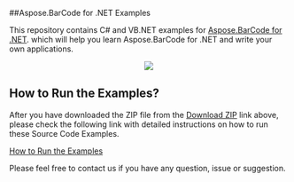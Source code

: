 ##Aspose.BarCode for .NET Examples

This repository contains C# and VB.NET examples for [Aspose.BarCode for .NET](http://www.aspose.com/products/barcode/net). which will help you learn Aspose.BarCode for .NET and write your own applications.

<p align="center">
  <a title="Download complete Aspose.BarCode for .NET source code" href="https://github.com/asposebarcode/Aspose_BarCode_NET/archive/master.zip">
	<img src="https://raw.github.com/AsposeExamples/java-examples-dashboard/master/images/downloadZip-Button-Large.png" />
  </a>
</p>

## How to Run the Examples?


After you have downloaded the ZIP file from the [Download ZIP](https://github.com/asposebarcode/Aspose_BarCode_NET/archive/master.zip) link above, please check the following link with detailed instructions on how to run these Source Code Examples.

[How to Run the Examples](https://docs.aspose.com//display/barcodenet/How+to+Run+the+Examples)

Please feel free to contact us if you have any question, issue or suggestion.
